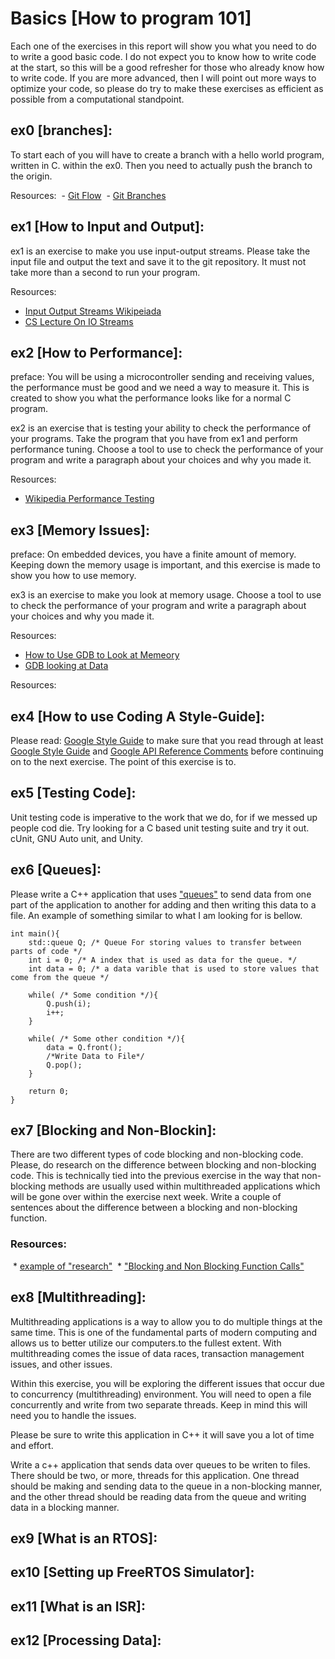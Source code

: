 # Basics [How to program 101]

Each one of the exercises in this report will show you what you need to do to write a good basic code. I do not expect you to know how to write code at the start, so this will be a good refresher for those who already know how to write code. If you are more advanced, then I will point out more ways to optimize your code, so please do try to make these exercises as efficient as possible from a computational standpoint.

## ex0 [branches]:

To start each of you will have to create a branch with a hello world program, written in C. within the ex0. Then you need to actually push the branch to the origin.

Resources:
 - [Git Flow](https://www.atlassian.com/git/tutorials/comparing-workflows/gitflow-workflow)
 - [Git Branches](https://git-scm.com/book/en/v1/Git-Branching-What-a-Branch-Is)
## ex1 [How to Input and Output]:

ex1 is an exercise to make you use input-output streams. Please take the input file and output the text and save it to the git repository. It must not take more than a second to run your program.

Resources:

- [Input Output Streams Wikipeiada](<https://en.wikipedia.org/wiki/Input/output_(C%2B%2B)>)
- [CS Lecture On IO Streams](https://courses.cs.vt.edu/cs1044/Notes/C04.IO.pdf)

## ex2 [How to Performance]:

preface: You will be using a microcontroller sending and receiving values, the performance must be good and we need a way to measure it. This is created to show you what the performance looks like for a normal C program.

ex2 is an exercise that is testing your ability to check the performance of your programs. Take the program that you have from ex1 and perform performance tuning. Choose a tool to use to check the performance of your program and write a paragraph about your choices and why you made it.

Resources:

- [Wikipedia Performance Testing](https://en.wikipedia.org/wiki/Software_performance_testing)

## ex3 [Memory Issues]:

preface: On embedded devices, you have a finite amount of memory. Keeping down the memory usage is important, and this exercise is made to show you how to use memory.

ex3 is an exercise to make you look at memory usage. Choose a tool to use to check the performance of your program and write a paragraph about your choices and why you made it.

Resources:

- [How to Use GDB to Look at Memeory](https://sourceware.org/gdb/onlinedocs/gdb/Memory.html)
- [GDB looking at Data](ftp://ftp.gnu.org/old-gnu/Manuals/gdb/html_chapter/gdb_9.html)

Resources:
## ex4 [How to use Coding A Style-Guide]:

Please read: [Google Style Guide](https://developers.google.com/style) to make sure that you read through at least [Google Style Guide](https://developers.google.com/style/highlights) and [Google API Reference Comments](https://developers.google.com/style/api-reference-comments) before continuing on to the next exercise. The point of this exercise is to.

## ex5 [Testing Code]:

Unit testing code is imperative to the work that we do, for if we messed up people cod die. Try looking for a C based unit testing suite and try it out. cUnit, GNU Auto unit, and Unity.

## ex6 [Queues]:

Please write a C++ application that uses ["queues"](https://en.cppreference.com/w/cpp/container/queue) to send data from one part of the application to another for adding and then writing this data to a file. An example of something similar to what I am looking for is bellow.


```
int main(){
    std::queue Q; /* Queue For storing values to transfer between parts of code */
    int i = 0; /* A index that is used as data for the queue. */
    int data = 0; /* a data varible that is used to store values that come from the queue */

    while( /* Some condition */){
        Q.push(i);
        i++;
    }

    while( /* Some other condition */){
        data = Q.front();
        /*Write Data to File*/
        Q.pop();
    }

    return 0;
}
```

## ex7 [Blocking and Non-Blockin]:

There are two different types of code blocking and non-blocking code. Please, do research on the difference between blocking and non-blocking code. This is technically tied into the previous exercise in the way that non-blocking methods are usually used within multithreaded applications which will be gone over within the exercise next week. Write a couple of sentences about the difference between a blocking and non-blocking function.

### Resources:
 * [example of "research"](https://stackoverflow.com/questions/34119315/non-blocking-programming-in-c-for-beginner)
 * ["Blocking and Non Blocking Function Calls"](https://saimulticorecomputing.wordpress.com/2014/06/25/blocking-and-non-blocking-function-calls/)

## ex8 [Multithreading]:

Multithreading applications is a way to allow you to do multiple things at the same time. This is one of the fundamental parts of modern computing and allows us to better utilize our computers.to the fullest extent. With multithreading comes the issue of data races, transaction management issues, and other issues.

Within this exercise, you will be exploring the different issues that occur due to concurrency (multithreading) environment. You will need to open a file concurrently and write from two separate threads. Keep in mind this will need you to handle the issues.

Please be sure to write this application in C++ it will save you a lot of time and effort.

Write a c++ application that sends data over queues to be writen to files. There should be two, or more, threads for this application. One thread should be making and sending data to the queue in a non-blocking manner, and the other thread should be reading data from the queue and writing data in a blocking manner.

## ex9 [What is an RTOS]:
## ex10 [Setting up FreeRTOS Simulator]:
## ex11 [What is an ISR]:
## ex12 [Processing Data]:
